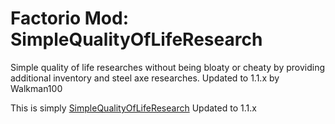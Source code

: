 # Factorio Mod: SimpleQualityOfLifeResearch
Simple quality of life researches without being bloaty or cheaty by providing additional inventory and steel axe researches. Updated to 1.1.x by Walkman100

This is simply [SimpleQualityOfLifeResearch](https://mods.factorio.com/mod/SimpleQualityofLifeResearch) Updated to 1.1.x
